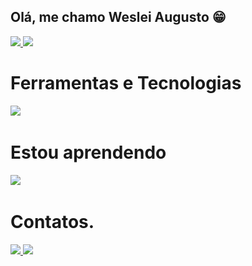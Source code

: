 ## Olá, me chamo Weslei Augusto 😁

<div>
   <a href="https://github.com/weslei573">
   <img height="180em" src="https://github-readme-stats.vercel.app/api?username=weslei573&show_icons=true&theme=transparent&include_all_commits=true&count_private=true"/>
   <img height="180em" src="https://github-readme-stats.vercel.app/api/top-langs/?username=weslei573&layout=compact&langs_count=6&theme=transparent"/>
   </a>
</div>

<div style="display: inline_block;" height="180em">
   <h1>Ferramentas e Tecnologias</h1>
   <img src="https://skillicons.dev/icons?i=html,css,git,vscode,ubuntu" />
</div>

<div style="display: inline_block">
   <h1>Estou aprendendo</h1>
   <img src="https://skillicons.dev/icons?i=js,java,react"/>
</div>

<div> 
<h1> Contatos.</h1>
  <a href ="mailto:augustow789@gmail.com" target="_blank">
     <img src="https://img.shields.io/badge/Gmail-ed1c24?style=for-the-badge&logo=gmail&logoColor=white" target="_blank">
  </a>
  <a href ="https://www.linkedin.com/in/wesley-augusto-64460624a/" target="_blank">
     <img src="https://img.shields.io/badge/-LinkedIn-%230077B5?style=for-the-badge&logo=linkedin&logoColor=white" target="_blank">
  </a>
</div>

<!-- ![Snake animation](https://github.com/weslei573/weslei573/blob/output/github-contribution-grid-snake-dark.svg) --/>
